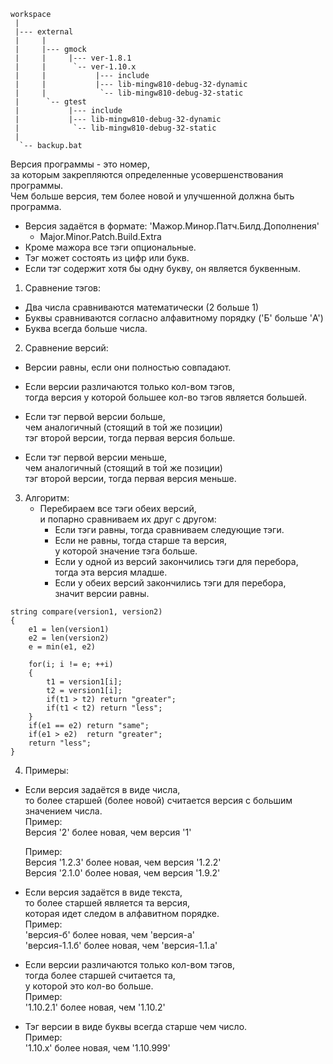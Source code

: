 ﻿
```
workspace
 |
 |--- external
 |     |
 |     |--- gmock
 |     |     |--- ver-1.8.1
 |     |      `-- ver-1.10.x
 |     |           |--- include
 |     |           |--- lib-mingw810-debug-32-dynamic
 |     |            `-- lib-mingw810-debug-32-static
 |      `-- gtest
 |           |--- include
 |           |--- lib-mingw810-debug-32-dynamic
 |            `-- lib-mingw810-debug-32-static
 |
  `-- backup.bat
```
Версия программы - это номер,  
за которым закрепляются определенные усовершенствования программы.  
Чем больше версия, тем более новой и улучшенной должна быть программа.  

- Версия задаётся в формате: 'Мажор.Минор.Патч.Билд.Дополнения'  
   - Major.Minor.Patch.Build.Extra  
- Кроме мажора все тэги опциональные.  
- Тэг может состоять из цифр или букв.  
- Если тэг содержит хотя бы одну букву, он является буквенным.  


1. Сравнение тэгов:  
  - Два числа сравниваются математически (2 больше 1)  
  - Буквы сравниваются согласно алфавитному порядку ('Б' больше 'A')  
  - Буква всегда больше числа.  

2. Сравнение версий:  
- Версии равны, если они полностью совпадают.  

- Если версии различаются только кол-вом тэгов,  
  тогда версия у которой большее кол-во тэгов является большей.  

- Если тэг первой версии больше,  
  чем аналогичный (стоящий в той же позиции)  
  тэг второй версии, тогда первая версия больше.  

- Если тэг первой версии меньше,  
  чем аналогичный (стоящий в той же позиции)  
  тэг второй версии, тогда первая версия меньше.  

3. Алгоритм:  
     - Перебираем все тэги обеих версий,  
       и попарно сравниваем их друг с другом:  
         - Если тэги равны, тогда сравниваем следующие тэги.  
         - Если не равны, тогда старше та версия,  
           у которой значение тэга больше.  
         - Если у одной из версий закончились тэги для перебора,  
           тогда эта версия младше.  
         - Если у обеих версий закончились тэги для перебора,  
           значит версии равны.  

  ``` 
  string compare(version1, version2)
  {
      e1 = len(version1)
      e2 = len(version2)
      e = min(e1, e2)

      for(i; i != e; ++i)
      {
          t1 = version1[i];
          t2 = version1[i];
          if(t1 > t2) return "greater";
          if(t1 < t2) return "less";
      }
      if(e1 == e2) return "same";
      if(e1 > e2)  return "greater";
      return "less";
  }
  ```

4. Примеры:  
  - Если версия задаётся в виде числа,  
    то более старшей (более новой) 
    считается версия с большим значением числа.  
    Пример:  
      Версия '2' более новая, чем версия '1'  

    Пример:  
      Версия '1.2.3' более новая, чем версия '1.2.2'  
      Версия '2.1.0' более новая, чем версия '1.9.2'  

- Если версия задаётся в виде текста,  
  то более старшей является та версия,  
  которая идет следом в алфавитном порядке.  
    Пример:  
      'версия-б'     более новая, чем 'версия-a'  
      'версия-1.1.б' более новая, чем 'версия-1.1.a'  

- Если версии различаются только кол-вом тэгов,  
  тогда более старшей считается та,  
  у которой это кол-во больше.  
    Пример:  
      '1.10.2.1' более новая, чем '1.10.2'  

- Тэг версии в виде буквы всегда старше чем число.  
    Пример:  
      '1.10.x' более новая, чем '1.10.999'  

